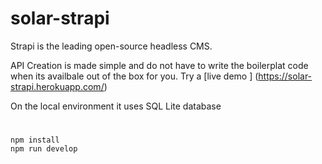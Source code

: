# solar-strapi

Strapi is the leading open-source headless CMS.

API Creation is made simple and do not have to write the boilerplat code when its availbale out of the box for you.
Try a [live demo ] (https://solar-strapi.herokuapp.com/)

On the local environment it uses SQL Lite database

#

```
npm install
npm run develop
```
